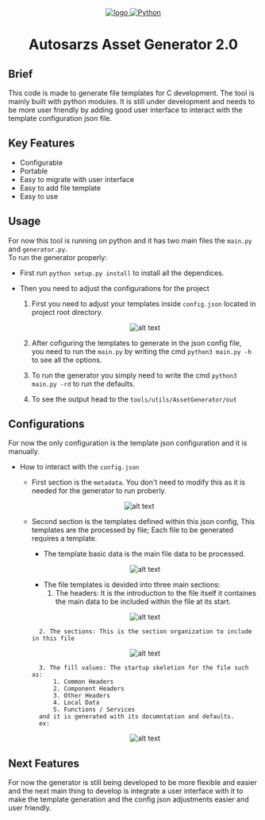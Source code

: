 <div align="center">  
<a href="https://ibb.co/y48Nh9g"><img src="https://i.ibb.co/jJL8VN3/logo.png" alt="logo" border="0" /> </a>  
  <a href="https://www.python.org"><img src="https://img.shields.io/badge/Python-FFD43B?style=for-the-badge&logo=python&logoColor=blue" alt="Python"></a>  
</div>  


<div align="center">  

# Autosarzs Asset Generator 2.0  
</div>  

## Brief  
This code is made to generate file templates for C development. The tool is mainly built with python modules.
It is still under development and needs to be more user friendly by adding good user interface to interact with the template configuration json file. 

## Key Features  
* Configurable
* Portable
* Easy to migrate with user interface 
* Easy to add file template
* Easy to use

## Usage
For now this tool is running on python and it has two main files the `main.py` and `generator.py`.  
To run the generator properly:  

- First run `python setup.py install` to install all the dependices.  

- Then you need to adjust the configurations for the project  
    1. First you need to adjust your templates inside `config.json` located in project root directory.  
        <div align="center">  

        ![alt text](docs/img/config_json_location.png)
        </div>  

    2. After cofiguring the templates to generate in the json config file,  
        you need to run the `main.py` by writing the cmd `python3 main.py -h` to see all the options.  
    3. To run the generator you simply  need to write the cmd `python3 main.py -rd` to run the defaults.

    4. To see the output head to the `tools/utils/AssetGenerator/out`

## Configurations  
For now the only configuration is the template json configuration and it is manually.
- How to interact with the `config.json`  
    - First section is the `metadata`. You don't need to modify this as it is needed for the generator to run proberly.
    <div align="center">  

    ![alt text](docs/img/metadata.png)
    </div>  

    - Second section is the templates defined within this json config, This templates are the processed by file; Each file to be generated requires a template.
        -   The template basic data is the main file data to be processed.
        <div align="center">  

        ![alt text](docs/img/template_base_data.png)
        </div>

        - The file templates is devided into three main sections:  
            1. The headers: It is the introduction to the file itself it containes the main data to be included within the file at its start.
        <div align="center">  

        ![alt text](docs/img/file_header.png)
        </div>

            2. The sections: This is the section organization to include in this file  
        <div align="center">  

        ![alt text](docs/img/file_sections.png)
        </div> 

            3. The fill values: The startup skeletion for the file such as:  
                1. Common Headers
                2. Component Headers
                3. Other Headers
                4. Local Data
                5. Functions / Services
            and it is generated with its documntation and defaults.  
            ex:
        <div align="center">  

        ![alt text](docs/img/generated_sample.png)
        </div> 
        
## Next Features  

For now the generator is still being developed to be more flexible and easier and the next main thing to develop is integrate a user interface with it to make the template generation and the config json adjustments easier and user friendly. 